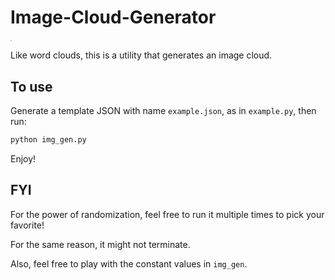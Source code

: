 # Image-Cloud-Generator

<img src="https://raw.githubusercontent.com/StefanHeng/Image-Cloud-Generator/master/output/img-cloud%201631066409.1380491.png" style="zoom:15%;" />

Like word clouds, this is a utility that generates an image cloud.


## To use 
Generate a template JSON with name `example.json`, as in `example.py`, then run:
```bash
python img_gen.py
```

Enjoy!

## FYI
For the power of randomization, feel free to run it multiple times to pick your favorite! 

For the same reason, it might not terminate. 

Also, feel free to play with the constant values in `img_gen`. 
